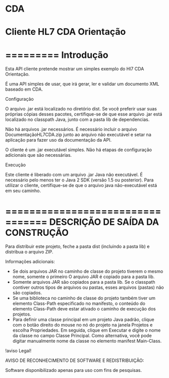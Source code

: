 # CDA
# Cliente HL7 CDA Orientação
=========
Introdução
=========

Esta API cliente pretende mostrar um simples exemplo  do Hl7 CDA Orientação.

É uma API simples de usar, que irá gerar, ler e  validar um documento XML baseado em CDA.

Configuração
 
O arquivo .jar está localizado no diretório dist. Se você preferir usar suas próprias cópias desses pacotes, certifique-se de que esse arquivo .jar está
localizado no classpath Java, junto com a pasta lib de dependencias.

Não há  arquivos .jar necessários.
É necessário incluir o arquivo DocumentaçãoHL7CDA.zip junto ao arquivo não executável e setar na aplicação para fazer uso da documentação da API.

O cliente é um .jar executável simples. Não há etapas de configuração adicionais que são necessárias.

Execução

Este cliente é liberado com um arquivo .jar Java não executável. É necessário pelo menos ter o Java 2 SDK (versão
1.5 ou posterior). Para utilizar o cliente, certifique-se de que o arquivo java não-executável está em seu caminho.

=================================
DESCRIÇÃO DE SAÍDA DA CONSTRUÇÃO
=================================

Para distribuir este projeto, feche a pasta dist (incluindo a pasta lib)
e distribua o arquivo ZIP.

Informações adicionais:

* Se dois arquivos JAR no caminho de classe do projeto tiverem o mesmo nome, somente o primeiro
O arquivo JAR é copiado para a pasta lib.
* Somente arquivos JAR são copiados para a pasta lib.
Se o classpath contiver outros tipos de arquivos ou pastas, esses arquivos (pastas)
não são copiados.
* Se uma biblioteca no caminho de classe do projeto também tiver um elemento Class-Path
especificado no manifesto, o conteúdo do elemento Class-Path deve estar ativado
o caminho de execução dos projetos.
* Para definir uma classe principal em um projeto Java padrão, clique com o botão direito do mouse no nó do projeto
na janela Projetos e escolha Propriedades. Em seguida, clique em Executar e digite o
nome da classe no campo Classe Principal. Como alternativa, você pode digitar manualmente
nome da classe no elemento manifest Main-Class.


!aviso Legal! 

AVISO DE RECONHECIMENTO DE SOFTWARE E REDISTRIBUIÇÃO:

Software disponibilizado apenas para uso com fins de pesquisas.
